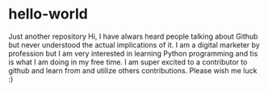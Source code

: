 # hello-world
Just another repository
Hi, I have alwars heard people talking about Github but never understood the actual implications of it. I am a digital marketer by profession but I am very interested in learning Python programming and tis is what I am doing in my free time. I am super excited to a contributor to github and learn from and utilize others contributions. Please wish me luck :)
